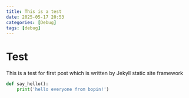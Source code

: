 ```yaml
---
title: This is a test
date: 2025-05-17 20:53
categories: [Debug]
tags: [debug]
---
```


# Test
This is a test for first post which is written by Jekyll static site framework

```python
def say_hello():
    print('hello everyone from bopin!')
```